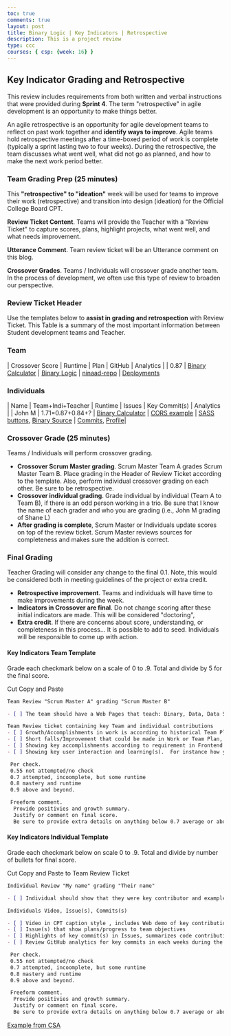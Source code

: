 ```yaml
---
toc: true
comments: true
layout: post
title: Binary Logic | Key Indicators | Retrospective
description: This is a project review
type: ccc
courses: { csp: {week: 16} }
---
```


## Key Indicator Grading and Retrospective
This review includes requirements from both written and verbal instructions that were provided during **Sprint 4**. The term "retrospective" in agile development is an opportunity to make things better.

An agile retrospective is an opportunity for agile development teams to reflect on past work together and **identify ways to improve**. Agile teams hold retrospective meetings after a time-boxed period of work is complete (typically a sprint lasting two to four weeks). During the retrospective, the team discusses what went well, what did not go as planned, and how to make the next work period better.


### Team Grading Prep (25 minutes)
This **"retrospective" to "ideation"** week will be used for teams to improve their work (retrospective) and transition into design (ideation) for the Official College Board CPT.

**Review Ticket Content**. Teams will provide the Teacher with a "Review Ticket" to capture scores, plans, highlight projects, what went well, and what needs improvement.

**Utterance Comment**. Team review ticket will be an Utterance comment on this blog.

**Crossover Grades**. Teams / Individuals will crossover grade another team. In the process of development, we often use this type of review to broaden our perspective.


### Review Ticket Header
Use the templates below to **assist in grading and retrospection** with Review Ticket. This Table is a summary of the most important information between Student development teams and Teacher.
  
### Team

| Crossover Score | Runtime | Plan | GitHub | Analytics |
| 0.87 | [Binary Calculator](https://nighthawkcoders.github.io/ninaad-repo//c4.4/2023/09/14/javascript-binary-U2-1.html) | [Binary Logic](https://nighthawkcoders.github.io/ninaad-repo//1.d/2.b/3.c/c4.4/2023/11/14/CSP-binary_logic.html) | [ninaad-repo](https://github.com/nighthawkcoders/ninaad-repo) | [Deployments](https://github.com/nighthawkcoders/ninaad-repo/deployments)

### Individuals 

| Name | Team+Indi+Teacher | Runtime | Issues | Key Commit(s) | Analytics |
| John M | 1.71=0.87+0.84+? | [Binary Calculator](https://nighthawkcoders.github.io/ninaad-repo//c4.4/2023/09/14/javascript-binary-U2-1.html) | [CORS example](https://github.com/nighthawkcoders/flask_portfolio/issues/42#issuecomment-1847595229) | [SASS buttons](https://github.com/nighthawkcoders/ninaad-repo/commit/f43211b97d4d50e79cf15d6ae470c0fef241dfc5), [Binary Source](https://raw.githubusercontent.com/nighthawkcoders/ninaad-repo/bf145ebe8113f0e009494ed736324aa276b8913b/_posts/2023-09-14-javascript-binary-U2-1.md) | [Commits](https://github.com/nighthawkcoders/ninaad-repo/commits?author=jm1021), [Profile](https://github.com/jm1021)|


### Crossover Grade (25 minutes)

Teams / Individuals will perform crossover grading.
  - **Crossover Scrum Master grading**. Scrum Master Team A grades Scrum Master Team B. Place grading in the Header of Review Ticket according to the template. Also, perform individual crossover grading on each other. Be sure to be retrospective.
  - **Crossover individual grading**. Grade individual by individual (Team A to Team B), if there is an odd person working in a trio. Be sure that I know the name of each grader and who you are grading (i.e., John M grading of Shane L)
  - **After grading is complete**, Scrum Master or Individuals update scores on top of the review ticket. Scrum Master reviews sources for completeness and makes sure the addition is correct.


### Final Grading
Teacher Grading will consider any change to the final 0.1. Note, this would be considered both in meeting guidelines of the project or extra credit.

- **Retrospective improvement**. Teams and individuals will have time to make improvements during the week.   
- **Indicators in Crossover are final**. Do not change scoring after these initial indicators are made. This will be considered "doctoring",
- **Extra credit**. If there are concerns about score, understanding, or completeness in this process... It is possible to add to seed. Individuals will be responsible to come up with action.

#### Key Indicators Team Template 
Grade each checkmark below on a scale of 0 to .9. Total and divide by 5 for the final score.

Cut Copy and Paste

```markdown
Team Review "Scrum Master A" grading "Scrum Master B"

- [ ] The team should have a Web Pages that teach: Binary, Data, Data Structures, Data Abstraction.   

Team Review ticket containing key Team and individual contributions
- [ ] Growth/Accomplishments in work is according to historical Team Plan, or they show revisions to plan according to work
- [ ] Short falls/Improvement that could be made in Work or Team Plan, team highlights next steps or improvements that could be made
- [ ] Showing key accomplishments according to requirement in Frontend such as Binary Math, ASCII, Unicode, Color Codes, Logic Gates, etc.
- [ ] Showing key user interaction and learning(s).  For instance how you visualized  Algorithms, Data, Data Structures.  Or, how you provided response and Feedback to user on their success in learning.

 Per check.  
 0.55 not attempted/no check 
 0.7 attempted, incoomplete, but some runtime
 0.8 mastery and runtime 
 0.9 above and beyond. 

 Freeform comment.  
  Provide positivies and growth summary.  
  Justify or comment on final score.  
  Be sure to provide extra details on anything below 0.7 average or above 0.8. 

```


#### Key Indicators Individual Template
Grade each checkmark below on scale 0 to .9.   Total and divide by number of bullets for final score.

Cut Copy and Paste to Team Review Ticket

```markdown
Individual Review "My name" grading "Their name"

- [ ] Individual should show that they were key contributor and example to team.  This includes their participation in ideas, plans, creating individual issues, providing code commits to project, crossover grading participation, being on task and positive example in the classroom.

Individuals Video, Issue(s), Commits(s)

- [ ] Video in CPT caption style , includes Web demo of key contribution to project, 1 minute
- [ ] Issue(s) that show plans/progress to team objectives
- [ ] Highlights of key commit(s) in Issues, summarizes code contributions
- [ ] Review GitHub analytics for key commits in each weeks during the project, shows consistent participation for 3 weeks

 Per check.  
 0.55 not attempted/no check 
 0.7 attempted, incoomplete, but some runtime
 0.8 mastery and runtime 
 0.9 above and beyond.

 Freeform comment.  
  Provide positivies and growth summary.  
  Justify or comment on final score.  
  Be sure to provide extra details on anything below 0.7 average or above 0.8. 

```

[Example from CSA](https://github.com/vivianknee/tri2miniProject/issues/4#issue-2034555108)
